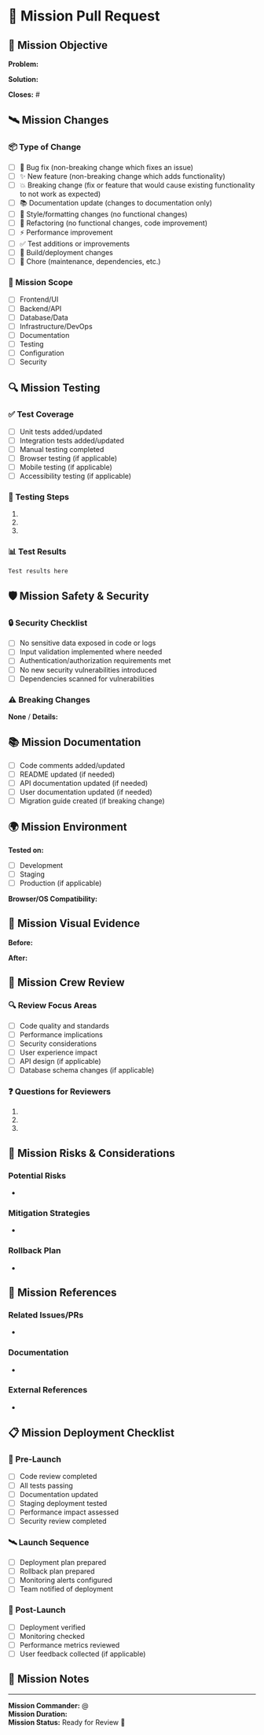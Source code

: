 # 🚀 Mission Pull Request

## 🎯 Mission Objective
<!-- Describe what this PR accomplishes and why it's needed -->

**Problem:**
<!-- What issue does this solve? Link to related issues. -->

**Solution:**
<!-- How does this PR address the problem? -->

**Closes:** #<!-- issue number -->

## 🛰️ Mission Changes
<!-- Provide a detailed description of the changes made -->

### 📦 Type of Change
<!-- Check all that apply -->
- [ ] 🐛 Bug fix (non-breaking change which fixes an issue)
- [ ] ✨ New feature (non-breaking change which adds functionality)
- [ ] 💥 Breaking change (fix or feature that would cause existing functionality to not work as expected)
- [ ] 📚 Documentation update (changes to documentation only)
- [ ] 🎨 Style/formatting changes (no functional changes)
- [ ] 🔧 Refactoring (no functional changes, code improvement)
- [ ] ⚡ Performance improvement
- [ ] ✅ Test additions or improvements
- [ ] 🔨 Build/deployment changes
- [ ] 🧹 Chore (maintenance, dependencies, etc.)

### 🌟 Mission Scope
<!-- Check the areas affected by this change -->
- [ ] Frontend/UI
- [ ] Backend/API
- [ ] Database/Data
- [ ] Infrastructure/DevOps
- [ ] Documentation
- [ ] Testing
- [ ] Configuration
- [ ] Security

## 🔍 Mission Testing
<!-- Describe how you tested these changes -->

### ✅ Test Coverage

- [ ] Unit tests added/updated
- [ ] Integration tests added/updated
- [ ] Manual testing completed
- [ ] Browser testing (if applicable)
- [ ] Mobile testing (if applicable)
- [ ] Accessibility testing (if applicable)

### 🧪 Testing Steps
<!-- Provide step-by-step instructions for testing -->
1.
2.
3.

### 📊 Test Results
<!-- Include test output, screenshots, or metrics -->
```
Test results here
```

## 🛡️ Mission Safety & Security
<!-- Security and safety considerations -->

### 🔒 Security Checklist

- [ ] No sensitive data exposed in code or logs
- [ ] Input validation implemented where needed
- [ ] Authentication/authorization requirements met
- [ ] No new security vulnerabilities introduced
- [ ] Dependencies scanned for vulnerabilities

### ⚠️ Breaking Changes
<!-- If this is a breaking change, describe the impact and migration path -->
**None** / **Details:**

## 📚 Mission Documentation
<!-- Documentation updates -->

- [ ] Code comments added/updated
- [ ] README updated (if needed)
- [ ] API documentation updated (if needed)
- [ ] User documentation updated (if needed)
- [ ] Migration guide created (if breaking change)

## 🌍 Mission Environment
<!-- Environment and compatibility information -->

**Tested on:**

- [ ] Development
- [ ] Staging
- [ ] Production (if applicable)

**Browser/OS Compatibility:**
<!-- List browsers and OS versions tested -->

## 📸 Mission Visual Evidence
<!-- Include screenshots, GIFs, or videos demonstrating the changes -->

**Before:**
<!-- Screenshots or description of current state -->

**After:**
<!-- Screenshots or description of new state -->

## 🤝 Mission Crew Review
<!-- Information for reviewers -->

### 🔍 Review Focus Areas
<!-- What should reviewers pay special attention to? -->
- [ ] Code quality and standards
- [ ] Performance implications
- [ ] Security considerations
- [ ] User experience impact
- [ ] API design (if applicable)
- [ ] Database schema changes (if applicable)

### ❓ Questions for Reviewers
<!-- Specific questions or areas where you want feedback -->
1.
2.
3.

## 🚨 Mission Risks & Considerations
<!-- Potential risks, side effects, or considerations -->

### Potential Risks

-

### Mitigation Strategies

-

### Rollback Plan

-

## 🔗 Mission References
<!-- Links to related resources -->

### Related Issues/PRs

-

### Documentation

-

### External References

-

## 📋 Mission Deployment Checklist
<!-- For deployments -->

### 🚀 Pre-Launch

- [ ] Code review completed
- [ ] All tests passing
- [ ] Documentation updated
- [ ] Staging deployment tested
- [ ] Performance impact assessed
- [ ] Security review completed

### 🛰️ Launch Sequence

- [ ] Deployment plan prepared
- [ ] Rollback plan prepared
- [ ] Monitoring alerts configured
- [ ] Team notified of deployment

### 🌟 Post-Launch

- [ ] Deployment verified
- [ ] Monitoring checked
- [ ] Performance metrics reviewed
- [ ] User feedback collected (if applicable)

## 💬 Mission Notes
<!-- Any additional context, concerns, or notes for the team -->

---

**Mission Commander:** @<!-- your username -->  
**Mission Duration:** <!-- time spent on this work -->  
**Mission Status:** Ready for Review 🚀
